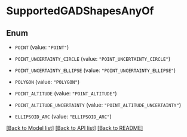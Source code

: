 # SupportedGADShapesAnyOf

## Enum


* `POINT` (value: `"POINT"`)

* `POINT_UNCERTAINTY_CIRCLE` (value: `"POINT_UNCERTAINTY_CIRCLE"`)

* `POINT_UNCERTAINTY_ELLIPSE` (value: `"POINT_UNCERTAINTY_ELLIPSE"`)

* `POLYGON` (value: `"POLYGON"`)

* `POINT_ALTITUDE` (value: `"POINT_ALTITUDE"`)

* `POINT_ALTITUDE_UNCERTAINTY` (value: `"POINT_ALTITUDE_UNCERTAINTY"`)

* `ELLIPSOID_ARC` (value: `"ELLIPSOID_ARC"`)


[[Back to Model list]](../README.md#documentation-for-models) [[Back to API list]](../README.md#documentation-for-api-endpoints) [[Back to README]](../README.md)


